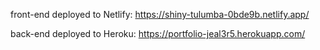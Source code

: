 


front-end deployed to Netlify: 
    https://shiny-tulumba-0bde9b.netlify.app/


back-end deployed to Heroku:
    https://portfolio-jeal3r5.herokuapp.com/
